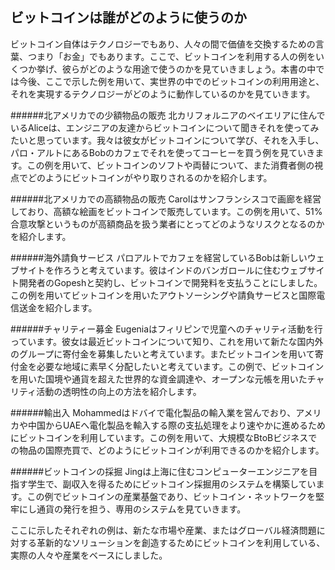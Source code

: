## ビットコインは誰がどのように使うのか
ビットコイン自体はテクノロジーでもあり、人々の間で価値を交換するための言葉、つまり「お金」でもあります。ここで、ビットコインを利用する人の例をいくつか挙げ、彼らがどのような用途で使うのかを見ていきましょう。本書の中では今後、ここで示した例を用いて、実世界の中でのビットコインの利用用途と、それを実現するテクノロジーがどのように動作しているのかを見ていきます。

######北アメリカでの少額物品の販売
北カリフォルニアのベイエリアに住んでいるAliceは、エンジニアの友達からビットコインについて聞きそれを使ってみたいと思っています。我々は彼女がビットコインについて学び、それを入手し、パロ・アルトにあるBobのカフェでそれを使ってコーヒーを買う例を見ていきます。この例を用いて、ビットコインのソフトや両替について、また消費者側の視点でどのようにビットコインがやり取りされるのかを紹介します。

######北アメリカでの高額物品の販売
Carolはサンフランシスコで画廊を経営しており、高額な絵画をビットコインで販売しています。この例を用いて、51%合意攻撃というものが高額商品を扱う業者にとってどのようなリスクとなるのかを紹介します。

######海外請負サービス
パロアルトでカフェを経営しているBobは新しいウェブサイトを作ろうと考えています。彼はインドのバンガロールに住むウェブサイト開発者のGopeshと契約し、ビットコインで開発料を支払うことにしました。この例を用いてビットコインを用いたアウトソーシングや請負サービスと国際電信送金を紹介します。

######チャリティー募金
Eugeniaはフィリピンで児童へのチャリティ活動を行っています。彼女は最近ビットコインについて知り、これを用いて新たな国内外のグループに寄付金を募集したいと考えています。またビットコインを用いて寄付金を必要な地域に素早く分配したいと考えています。この例で、ビットコインを用いた国境や通貨を超えた世界的な資金調達や、オープンな元帳を用いたチャリティ活動の透明性の向上の方法を紹介します。

######輸出入
Mohammedはドバイで電化製品の輸入業を営んでおり、アメリカや中国からUAEへ電化製品を輸入する際の支払処理をより速やかに進めるためにビットコインを利用しています。この例を用いて、大規模なBtoBビジネスでの物品の国際売買で、どのようにビットコインが利用できるのかを紹介します。

######ビットコインの採掘
Jingは上海に住むコンピューターエンジニアを目指す学生で、副収入を得るためにビットコイン採掘用のシステムを構築しています。この例でビットコインの産業基盤であり、ビットコイン・ネットワークを堅牢にし通貨の発行を担う、専用のシステムを見ていきます。

ここに示したそれぞれの例は、新たな市場や産業、またはグローバル経済問題に対する革新的なソリューションを創造するためにビットコインを利用している、実際の人々や産業をベースにしました。
